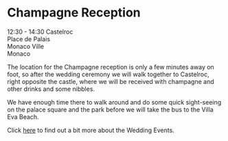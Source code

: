 # Champagne Reception

12:30 - 14:30 Castelroc  
Place de Palais  
Monaco Ville  
Monaco

The location for the Champagne reception is only a few minutes away on foot, so after the wedding ceremony we will walk together to Castelroc, right opposite the castle, where we will be received with champagne and other drinks and some nibbles.

We have enough time there to walk around and do some quick sight-seeing on the palace square and the park before we will take the bus to the Villa Eva Beach.

Click [here](/en/events) to find out a bit more about the Wedding Events.

